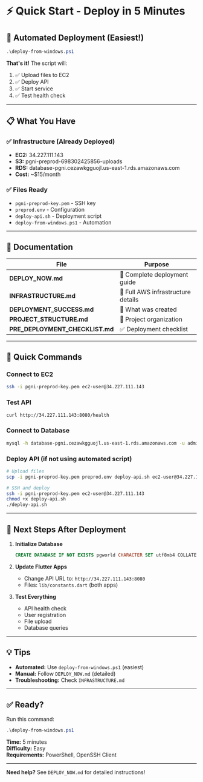# ⚡ Quick Start - Deploy in 5 Minutes

## 🚀 Automated Deployment (Easiest!)

```powershell
.\deploy-from-windows.ps1
```

**That's it!** The script will:
1. ✅ Upload files to EC2
2. ✅ Deploy API
3. ✅ Start service
4. ✅ Test health check

---

## 📋 What You Have

### ✅ Infrastructure (Already Deployed)
- **EC2:** 34.227.111.143
- **S3:** pgni-preprod-698302425856-uploads
- **RDS:** database-pgni.cezawkgguojl.us-east-1.rds.amazonaws.com
- **Cost:** ~$15/month

### ✅ Files Ready
- `pgni-preprod-key.pem` - SSH key
- `preprod.env` - Configuration
- `deploy-api.sh` - Deployment script
- `deploy-from-windows.ps1` - Automation

---

## 📖 Documentation

| File | Purpose |
|------|---------|
| **DEPLOY_NOW.md** | 📘 Complete deployment guide |
| **INFRASTRUCTURE.md** | 📗 Full AWS infrastructure details |
| **DEPLOYMENT_SUCCESS.md** | 📙 What was created |
| **PROJECT_STRUCTURE.md** | 📕 Project organization |
| **PRE_DEPLOYMENT_CHECKLIST.md** | ✅ Deployment checklist |

---

## 🔑 Quick Commands

### Connect to EC2
```bash
ssh -i pgni-preprod-key.pem ec2-user@34.227.111.143
```

### Test API
```bash
curl http://34.227.111.143:8080/health
```

### Connect to Database
```bash
mysql -h database-pgni.cezawkgguojl.us-east-1.rds.amazonaws.com -u admin -p
```

### Deploy API (if not using automated script)
```bash
# Upload files
scp -i pgni-preprod-key.pem preprod.env deploy-api.sh ec2-user@34.227.111.143:~/

# SSH and deploy
ssh -i pgni-preprod-key.pem ec2-user@34.227.111.143
chmod +x deploy-api.sh
./deploy-api.sh
```

---

## 🎯 Next Steps After Deployment

1. **Initialize Database**
   ```sql
   CREATE DATABASE IF NOT EXISTS pgworld CHARACTER SET utf8mb4 COLLATE utf8mb4_unicode_ci;
   ```

2. **Update Flutter Apps**
   - Change API URL to: `http://34.227.111.143:8080`
   - Files: `lib/constants.dart` (both apps)

3. **Test Everything**
   - API health check
   - User registration
   - File upload
   - Database queries

---

## 💡 Tips

- **Automated:** Use `deploy-from-windows.ps1` (easiest)
- **Manual:** Follow `DEPLOY_NOW.md` (detailed)
- **Troubleshooting:** Check `INFRASTRUCTURE.md`

---

## ✅ Ready?

Run this command:
```powershell
.\deploy-from-windows.ps1
```

**Time:** 5 minutes  
**Difficulty:** Easy  
**Requirements:** PowerShell, OpenSSH Client

---

**Need help?** See `DEPLOY_NOW.md` for detailed instructions!

